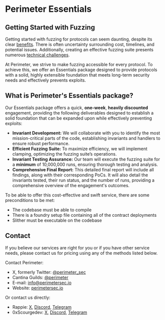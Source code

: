 # Perimeter Essentials

## Getting Started with Fuzzing
Getting started with fuzzing for protocols can seem daunting, despite its clear [benefits](https://github.com/perimetersec/resources/blob/main/services/Benefits%20of%20Fuzzing.md#use-cases-of-fuzzing). There is often uncertainty surrounding cost, timelines, and potential issues. Additionally, creating an effective fuzzing suite presents numerous [technical challenges](https://github.com/perimetersec/resources/blob/main/services/Benefits%20of%20Fuzzing.md#challenges-of-fuzzing).

At Perimeter, we strive to make fuzzing accessible for every protocol. To achieve this, we offer an Essentials package designed to provide protocols with a solid, highly extensible foundation that meets long-term security needs and effectively prevents exploits.

## What is Perimeter's Essentials package?
Our Essentials package offers a quick, **one-week**, **heavily discounted** engagement, providing the following deliverables designed to establish a solid foundation that can be expanded upon while effectively preventing exploits:

- **Invariant Development:** We will collaborate with you to identify the most mission-critical parts of the code, establishing invariants and handlers to ensure robust performance.
- **Efficient Fuzzing Suite:** To maximize efficiency, we will implement clamping, optimizing the fuzzing suite’s operations.
- **Invariant Testing Assurance:** Our team will execute the fuzzing suite for a **minimum** of 10,000,000 runs, ensuring thorough testing and analysis.
- **Comprehensive Final Report:** This detailed final report will include all findings, along with their corresponding PoCs. It will also detail the invariants tested, their run status, and the number of runs, providing a comprehensive overview of the engagement's outcomes.

To be able to offer this cost-effective and swift service, there are some preconditions to be met:
- The codebase must be able to compile
- There is a foundry setup file containing all of the contract deployments
- Slither must be executable on the codebase

## Contact
If you believe our services are right for you or if you have other service needs, please contact us for pricing using any of the methods listed below.

Contact Perimeter:
- X, formerly Twitter: [@perimeter_sec](https://x.com/perimeter_sec)
- Cantina Guilds: [@perimeter](https://cantina.xyz/guilds/perimeter)
- E-mail: [info@perimetersec.io](mailto:info@perimetersec.io)
- Website: [perimetersec.io](https://www.perimetersec.io/)

Or contact us directly:
- Rappie: [X](https://x.com/rappie_eth), [Discord](https://discordapp.com/users/rappie), [Telegram](https://t.me/rappenstein)
- 0xScourgedev: [X](https://x.com/0xScourgedev), [Discord](https://discordapp.com/users/0xscourgedev), [Telegram](https://t.me/scourgedev)
